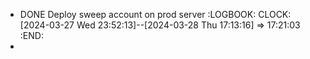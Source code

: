 - DONE Deploy sweep account on prod server
  :LOGBOOK:
  CLOCK: [2024-03-27 Wed 23:52:13]--[2024-03-28 Thu 17:13:16] =>  17:21:03
  :END:
-